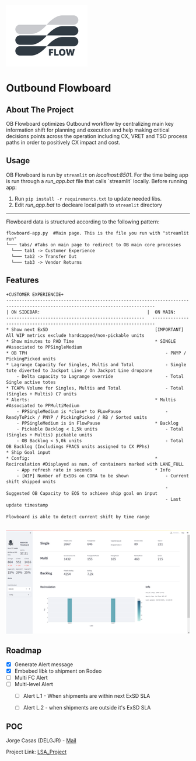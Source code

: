 <p align="left">
<img src="https://github.com/KMN43/OB_Flowboard/blob/main/Flowboard%20LOGO-02.png" width="223" height="169">
</p>


# Outbound Flowboard


<!-- ABOUT THE PROJECT -->
## About The Project

OB Flowboard optimizes Outbound workflow by centralizing main key information shift for planning and execution and help making critical decisions points across the operation including CX, VRET and TSO process paths in order to positively CX impact and cost. 



<!-- GETTING STARTED -->
## Usage

OB Flowboard is run by `streamlit` on *localhost:8501*. For the time being app is run through a *run_app.bat* file that calls ´streamlit´ locally.
Before running app:
1. Run `pip install -r requirements.txt` to update needed libs.
2. Edit *run_app.bat* to decleare local path to `streamlit` directory

---

Flowboard data is structured according to the following pattern:

```shell
flowboard-app.py  #Main page. This is the file you run with "streamlit run"
└─── tabs/ #Tabs on main page to redirect to OB main core processes
  └─── tab1 -> Customer Experience
  └─── tab2 -> Transfer Out
  └─── tab3 -> Vendor Returns
```  


## Features

```shell
+CUSTOMER EXPERIENCIE+
-------------------------------------------------------------------------------------------------------------------------------
| ON SIDEBAR:                                         |  ON MAIN:
-----------------------------------------------------   -----------------------------------------------------------------------
* Show next ExSD                                         [IMPORTANT] All WIP metrics exclude hardcapped/non-pickable units
* Show minutes to PAD Time                               * SINGLE #Associated to PPSingleMedium
* OB TPH                                                     - PNYP / PickingPicked units
* Lagrange Capacity for Singles, Multis and Total            - Single tote diverted to Jackpot Line / On Jackpot Line dropzone
    - Delta capacity to Lagrange override                    - Total Single active totes
* TCAP% Volume for Singles, Multis and Total                 - Total (Singles + Multis) C7 units
* Alerts:                                                * Multis #Associated to PPMultiMedium
    - PPSingleMedium is *close* to FLowPause                 - ReadyToPick / PNYP / PickingPicked / RB / Sorted units
    - PPSingleMedium is in FlowPause                     * Backlog
    - Pickable Backlog < 1,5k units                          - Total (Singles + Multis) pickable units 
    - OB Backlog < 5,0k units                                - Total OB Backlog (Includings FRACS units assigned to CX PPhs)
* Ship Goal input
* Config:                                                * Recirculation #Displayed as num. of containers marked with LANE_FULL
    - App refresh rate in seconds                        * Info
    - [WIP] Number of ExSDs on CORA to be shown              - Current shift shipped units
                                                             - Suggested OB Capacity to EOS to achieve ship goal on input
                                                             - Last update timestamp

Flowboard is able to detect current shift by time range
    
```
![GUI](https://github.com/KMN43/OB_Flowboard/blob/main/GUI_Flowboard.png)

<!-- ROADMAP -->
## Roadmap

- [x] Generate Alert message
- [x] Embebed libk to shipment on Rodeo
- [ ] Multi FC Alert
- [ ] Multi-level Alert
    - [ ] Alert L.1 - When shipments are within next ExSD SLA
    - [ ] Alert L.2 - when shipments are outside it's ExSD SLA


<!-- CONTACT -->
## POC

Jorge Casas (DELGJR) - [Mail](delgjr@amazon.com)

Project Link: [LSA_Project](https://github.com/KMN43/lambda_LargeShipment)
